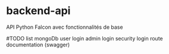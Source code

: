 # backend-api
API Python Falcon avec fonctionnalités de  base 

#TODO list
mongoDb
user login
admin login
security login
route documentation (swagger)
